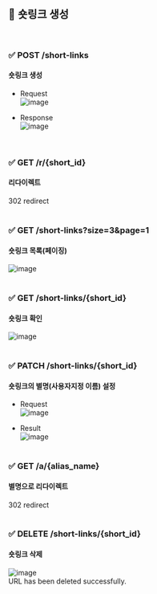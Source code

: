 ## 📣 숏링크 생성
<br>



### ✅ POST /short-links 
#### 숏링크 생성
- Request <br>
![image](https://user-images.githubusercontent.com/81916648/135050122-fbc676e2-40b3-4c64-aab6-7c3f2f86acc4.png)

- Response <br>
![image](https://user-images.githubusercontent.com/81916648/135050040-e9ba2f70-6f27-48bd-ad56-47ea4b928cc8.png)
<br>

### ✅ GET /r/{short_id} 
#### 리다이렉트
302 redirect
<br><br>

### ✅ GET /short-links?size=3&page=1 
#### 숏링크 목록(페이징)
![image](https://user-images.githubusercontent.com/81916648/135052610-e0176ec0-6aaf-41b4-9f7f-0f6a20dd1d28.png)
<br><br>

### ✅ GET /short-links/{short_id} 
#### 숏링크 확인
![image](https://user-images.githubusercontent.com/81916648/135052968-fcbbff35-11d7-4484-873b-491c055b348a.png)
<br><br>

### ✅ PATCH /short-links/{short_id} 
#### 숏링크의 별명(사용자지정 이름) 설정
- Request <br>
![image](https://user-images.githubusercontent.com/81916648/135058075-e9ba09f6-3099-48ad-8635-85b413f445f8.png)

- Result <br>
![image](https://user-images.githubusercontent.com/81916648/135053832-e9c1f4c6-9f59-4eed-97d7-71e29c4b35a7.png)
<br><br>

### ✅ GET /a/{alias_name} 
#### 별명으로 리다이렉트
302 redirect
<br><br>

### ✅ DELETE /short-links/{short_id} 
#### 숏링크 삭제
![image](https://user-images.githubusercontent.com/81916648/135054102-55a17d64-f67a-4410-9e45-08786a1cb89b.png)<br>
URL has been deleted successfully.
<br><br>
